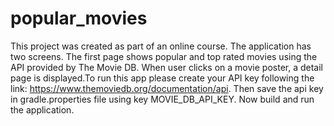 # popular_movies
This project was created as part of an online course.  The application has two screens. The first page shows popular and top rated movies using the API provided by The Movie DB. When user clicks on a movie poster, a detail page is displayed.To run this app please create your API key following the link: https://www.themoviedb.org/documentation/api. Then save the api key in gradle.properties file using key MOVIE_DB_API_KEY.  Now build and run the application. 
